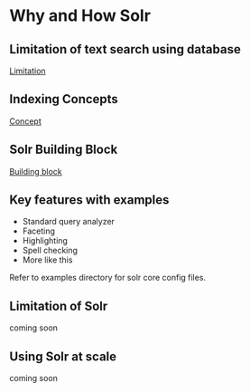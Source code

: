 # Why and How Solr


## Limitation of text search using database 
[Limitation](wiki/limitation.md)

## Indexing Concepts
[Concept](wiki/indexing-concept.md)

## Solr Building Block
[Building block](wiki/building-block.md)

## Key features with examples
 - Standard query analyzer 
 - Faceting 
 - Highlighting
 - Spell checking 
 - More like this 

Refer to examples directory for solr core config files.
 
 ## Limitation of Solr
 coming soon
 
 ## Using Solr at scale 
 coming soon
